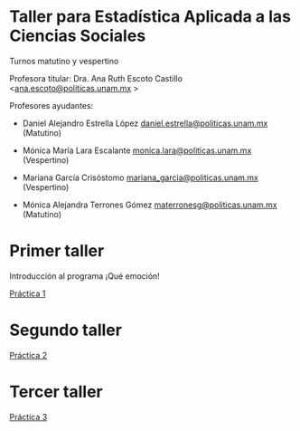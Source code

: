 # Taller para Estadística Aplicada a las Ciencias Sociales

Turnos matutino y vespertino

Profesora titular: Dra. Ana Ruth Escoto Castillo <ana.escoto@politicas.unam.mx >

Profesores ayudantes:

* Daniel Alejandro Estrella López <daniel.estrella@politicas.unam.mx> (Matutino)

* Mónica María Lara Escalante <monica.lara@politicas.unam.mx> (Vespertino)

* Mariana García Crisóstomo <mariana_garcia@politicas.unam.mx> (Vespertino)

* Mónica Alejandra Terrones Gómez  <materronesg@politicas.unam.mx> (Matutino)


# Primer taller

Introducción al programa ¡Qué emoción!

[Práctica 1](P1.md)

# Segundo taller

[Práctica 2](P2_1.md)
 
# Tercer taller

[Práctica 3](P3.md)


